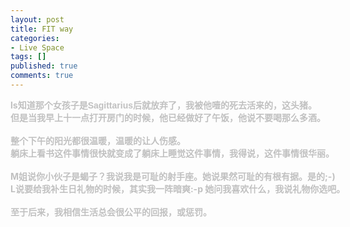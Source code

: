 ```yaml
---
layout: post
title: FIT way
categories:
- Live Space
tags: []
published: true
comments: true
---
```

<p><span style="word-spacing:0px;font:13px arial;text-transform:none;color:rgb(0,0,0);text-indent:0px;white-space:normal;letter-spacing:normal;border-collapse:separate">
<div><span style="font-weight:bold"><span style="color:rgb(192,192,192)">ls知道那个女孩子是</span></span><span style="font-family:Arial;white-space:pre"><span style="font-weight:bold"><span style="color:rgb(192,192,192)">Sagittarius后就放弃了，我被他噎的死去活来的，这头猪。</span></span></span></div>
<div><span style="white-space:pre"><span style="font-weight:bold"><span style="color:rgb(192,192,192)">但是当我早上十一点打开房门的时候，他已经做好了午饭，他说不要喝那么多酒。</span></span></span></div>
<div><span style="white-space:pre"><span style="font-weight:bold"><span style="color:rgb(192,192,192)"><br /></span></span></span></div>
<div><span style="white-space:pre"><span style="font-weight:bold"><span style="color:rgb(192,192,192)">整个下午的阳光都很温暖，温暖的让人伤感。</span></span></span></div>
<div><span style="white-space:pre"><span style="font-weight:bold"><span style="color:rgb(192,192,192)">躺床上看书这件事情很快就变成了躺床上睡觉这件事情，我得说，这件事情很华丽。</span></span></span></div>
<div><span style="white-space:pre"><span style="font-weight:bold"><span style="color:rgb(192,192,192)"><br /></span></span></span></div>
<div><span style="white-space:pre"><span style="font-weight:bold"><span style="color:rgb(192,192,192)">M姐说你小伙子是蝎子？我说我是可耻的射手座。她说果然可耻的有根有据。是的;-)</span></span></span></div>
<div><span style="white-space:pre"><span style="font-weight:bold"><span style="color:rgb(192,192,192)">L说要给我补生日礼物的时候，其实我一阵暗爽:-p 她问我喜欢什么，我说礼物你选吧。</span></span></span></div>
<div><span style="white-space:pre"><span style="font-weight:bold"><span style="color:rgb(192,192,192)"><br /></span></span></span></div>
<div><span style="font-weight:bold"><span style="color:rgb(192,192,192)">至于后来，我相信生活总会很公平的回报，或惩罚。</span></span></div></span>
<div></div></p>
